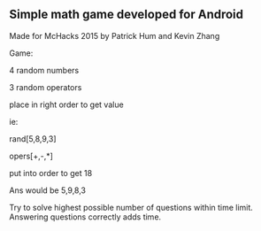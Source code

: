Simple math game developed for Android
--
Made for McHacks 2015 by Patrick Hum and Kevin Zhang

Game:

4 random numbers

3 random operators

place in right order to get value

ie:

rand[5,8,9,3]

opers[+,-,*]

put into order to get 18

Ans would be 5,9,8,3

Try to solve highest possible number of questions within time limit. Answering questions correctly adds time.

